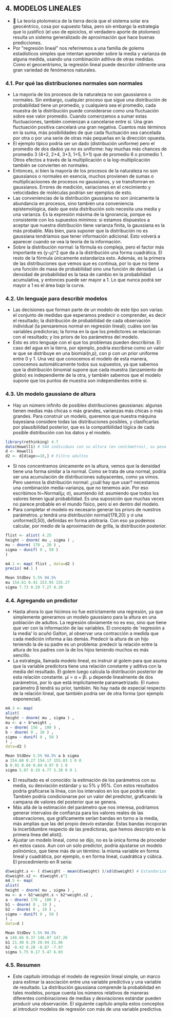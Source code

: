 ## 4. MODELOS LINEALES

* :gem: La teoría ptolomeica de la tierra decía que el sistema solar era geocéntrico, cosa por supuesto falsa, pero sin embargo la estrategia que lo justificó (el uso de epiciclos, el verdadero aporte de ptolomeo) resulta un sistema generalizado de aproximación que hace buenas predicciones.
* Por "regresión lineal" nos referiremos a una familia de golems estadísticos simples que intentan aprender sobre la media y varianza de alguna medida, usando una combinación aditiva de otras medidas. Como el geocentrismo, la regresión lineal puede describir útilmente una gran variedad de fenómenos naturales.

### 4.1. Por qué las distribuciones normales son normales

* La mayoría de los procesos de la naturaleza no son gaussianos o normales. Sin embargo, cualquier proceso que sigue una distribución de probabilidad tiene un promedio, y cualquiera sea el promedio, cada muestra de la distribución puede considerarse como una fluctuación sobre ese valor promedio. Cuando comenzamos a sumar estas fluctuaciones, también comienzan a cancelarse entre sí. Una gran fluctuación positiva cancelará una gran negativa. Cuantos más términos en la suma, más posibilidades de que cada fluctuación sea cancelada por otra o por una serie de otras más pequeñas en la dirección opuesta. 
* El ejemplo típico podría ser un dado (distribución uniforme) pero el promedio de dos dados ya no es uniforme: hay muchas más chances de promedio 3 (4+2, 2+4, 3+3, 1+5, 5+1) que de promedio 6 o promedio 1. Otros efectos a través de la multiplicación o la log-multiplicación también se convierten en normales.
* Entonces, si bien la mayoría de los procesos de la naturaleza no son gaussianos o normales en esencia, muchos provienen de sumas o multiplicacioones de procesos no gaussianos, y se transfomran en gaussianos. Errores de medición, variaciones en el crecimiento y velocidades de moléculas podrían ser ejemplos de esto.
* Las conveniencias de la distribución gaussiana no son únicamente la abundancia en procesos, sino también una conveniencia epistemológica, dado que esta distribución solo necesita una media y una varianza. Es la expresión máxima de la ignorancia, porque es consistente con los supuestos mínimos: si estamos dispuestos a aceptar que nuestra distribución tiene varianza finita, la gaussiana es la más probable. Más bien, para suponer que la distribución no es gaussiana tendríamos que tener información adicional. Esto volverá a aparecer cuando se vea la teoría de la información.
* Sobre la distribución normal: la fórmula es compleja, pero el factor más importante es (y-μ)^2 que da a la distribución una forma cuadrática. El resto de la fórmula únicamente estandariza esto. Además, es la primera de las distribuciones que vemos que es continua, por lo que no tiene una función de masa de probabilidad sino una función de densidad. La densidad de probabilidad es la tasa de cambio en la probabilidad acumulativa, y entonces puede ser mayor a 1. Lo que nunca podrá ser mayor a 1 es el área bajo la curva.

### 4.2. Un lenguaje para describir modelos

* Las decisiones que forman parte de un modelo de este tipo son varias: el conjunto de medidas que esperamos predecir o comprender, es decir el resultado; la distribución de probabilidad de cada observación individual (la pensaremos normal en regresión lineal); cuáles son las variables predictoras; la forma en la que los predictores se relacionan con el resultado; y los priors de los parámetros del modelo.
* Esto es otro lenguaje con el que los problemas pueden describirse. El caso del agua en la tierra, por ejemplo, podría escribirse como un valor w que se distribuye en una biomial(n,p), con p con un prior uniforme entre 0 y 1. Una vez que conocemos el modelo de esta manera, conocemos automáticamente todos sus supuestos, ya que sabemos que la distribución binomial supone que cada muestra (lanzamiento de globo) es independiente de la otra, y también sabemos que el modelo supone que los puntos de muestra son independientes entre sí.

### 4.3. Un modelo gaussiano de altura

* Hay un número infinito de posibles distribuciones gaussianas: algunas tienen medias más chicas o más grandes, varianzas más chicas o más grandes. Para construir un modelo, queremos que nuestra máquina bayesiana considere todas las distribuciones posibles, y clasificarlas por plausibilidad posterior, que es la compatibilidad lógica de cada posible distribución con los datos y el modelo.
```r
library(rethinking) 4.7
data(Howell1) # 544 individuos con su altura (en centímetros), su peso (en kilos), su edad y si son hombres o mujeres.
d <- Howell1
d2 <- d[d$age>=18,] # Filtro adultos
```
* Si nos concentramos únicamente en la altura, vemos que la densidad tiene una forma similar a la normal. Como se trata de una normal, podría ser una acumulación de distribuciones subyacentes, como ya vimos. Pero usemos la distribución normal: ¿cuál hay que usar? necestamos una combinación media-varianza, que no tenemos aún. Por eso escribimos hi~Normal(μ; σ), asumiendo iid: asumiendo que todos los valores tienen igual probabilidad. Es una suposición que muchas veces no parece probable en el mundo físico, pero sí en dentro del modelo.
* Para completar el modelo es necesario generar los priors de nuestros parámetros. μ tendrá una distribución normal(178,20) y σ una uniforme(0,50), definidas en forma arbitraria. Con eso ya podemos calcular, por medio de la aproximación de grilla, la distribución posterior.
```r
flist <- alist( 4.25
height ~ dnorm( mu , sigma ) ,
mu ~ dnorm( 178 , 20 ) ,
sigma ~ dunif( 0 , 50 )
)

m4.1 <- map( flist , data=d2 )
precis( m4.1 )

Mean StdDev 5.5% 94.5%
mu 154.61 0.41 153.95 155.27
sigma 7.73 0.29 7.27 8.20
```

### 4.4. Agregando un predictor

* Hasta ahora lo que hicimos no fue estrictamente una regresión, ya que simplemente generamos un modelo gaussiano para la altura en una población de adultos. La regresión obviamente no es eso, sino que tiene que ver con la información de las variables. El concepto de 'regresión a la media' lo acuñó Galton, al observar una contracción a medida que cada medición informa a las demás. Predecir la altura de un hijo teniendo la de su padre es un problema: predecir la relación entre la altura de los padres con la de los hijos teniendo muchos es más sencillo.
* La estrategia, llamada modelo lineal, es instruir al golem para que asuma que la variable predictora tiene una relación constante y aditiva con la media del resultado. El golem luego calcula la distribución posterior de esta relación constante. μi = α + βi. μ depende linealmente de dos parámetros, por lo que está implícitamente paramaetrizado. El nuevo parámetro β tendrá su prior, también. No hay nada de especial respecto de la relación lineal, que también podría ser de otra forma (por ejemplo exponencial).

```r
m4.3 <- map(
alist(
height ~ dnorm( mu , sigma ) ,
mu <- a + b*weight ,
a ~ dnorm( 156 , 100 ) ,
b ~ dnorm( 0 , 10 ) ,
sigma ~ dunif( 0 , 50 )
) ,
data=d2 )

Mean StdDev 5.5% 94.5% a b sigma
a 154.60 0.27 154.17 155.03 1 0 0
b 0.91 0.04 0.84 0.97 0 1 0
sigma 5.07 0.19 4.77 5.38 0 0 1
```

* El resultado es el conocido: la estimación de los parámetros con su media, su desviación estándar y su 5% y 95%. Con estos resultados podría graficarse la línea, con los intervalos en los que podría estar. También podría condicionarse por un valor del predictor, graficando la campana de valores del posterior que se genera.
* Más allá de la estimación del parámetro que nos interesa, podríamos generar intervalos de confianza para los valores reales de las observaciones, que gráficamente serían bandas en torno a la media, más amplias que las del propio desvío estandar. Estas bandas incoporan la incertidumbre respecto de las predictoras, que hemos descripto en la primera linea del alist().
* Ajustar un modelo lineal, como se dijo, no es la única forma de proceder en estos casos. Aun con un solo predictor, podría ajustarse un modelo polinómico, que tiene más de un término: la misma variable en forma lineal y cuadrática, por ejemplo, o en forma lineal, cuadrática y cúbica. El procedimiento en R sería:

```r
d$weight.s <- ( d$weight - mean(d$weight) )/sd(d$weight) # Estandarizo la variable antes de ajustar 
d$weight.s2 <- d$weight.s^2
m4.5 <- map(
alist(
height ~ dnorm( mu , sigma ) ,
mu <- a + b1*weight.s + b2*weight.s2 ,
a ~ dnorm( 178 , 100 ) ,
b1 ~ dnorm( 0 , 10 ) ,
b2 ~ dnorm( 0 , 10 ) ,
sigma ~ dunif( 0 , 50 )
) ,
data=d )

Mean StdDev 5.5% 94.5%
a 146.66 0.37 146.07 147.26
b1 21.40 0.29 20.94 21.86
b2 -8.42 0.28 -8.87 -7.97
sigma 5.75 0.17 5.47 6.03
```

### 4.5. Resumen

* Este capítulo introdujo el modelo de regresión lineal simple, un marco para estimar la asociación entre una variable predictiva y una variable de resultado. La distribución gaussiana comprende la probabilidad en tales modelos, porque cuenta los números relativos de
maneras diferentes combinaciones de medias y desviaciones estándar pueden producir una observación. El siguiente capítulo amplía estos conceptos al introducir modelos de regresión con más de una variable predictiva.

